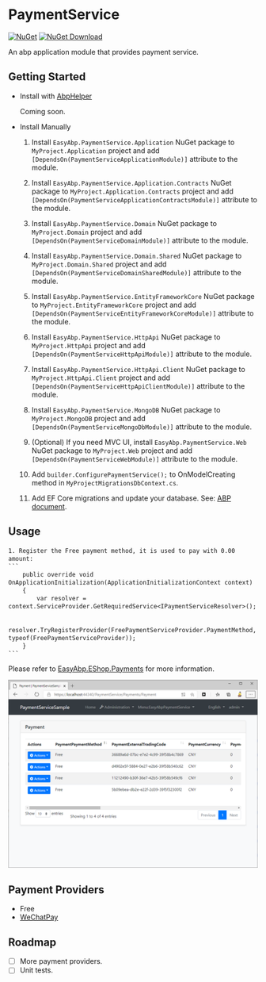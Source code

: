 # PaymentService

[![NuGet](https://img.shields.io/nuget/v/EasyAbp.PaymentService.Domain.Shared.svg?style=flat-square)](https://www.nuget.org/packages/EasyAbp.PaymentService.Domain.Shared)
[![NuGet Download](https://img.shields.io/nuget/dt/EasyAbp.PaymentService.Domain.Shared.svg?style=flat-square)](https://www.nuget.org/packages/EasyAbp.PaymentService.Domain.Shared)

An abp application module that provides payment service.

## Getting Started

* Install with [AbpHelper](https://github.com/EasyAbp/AbpHelper.GUI)

    Coming soon.

* Install Manually

    1. Install `EasyAbp.PaymentService.Application` NuGet package to `MyProject.Application` project and add `[DependsOn(PaymentServiceApplicationModule)]` attribute to the module.

    1. Install `EasyAbp.PaymentService.Application.Contracts` NuGet package to `MyProject.Application.Contracts` project and add `[DependsOn(PaymentServiceApplicationContractsModule)]` attribute to the module.

    1. Install `EasyAbp.PaymentService.Domain` NuGet package to `MyProject.Domain` project and add `[DependsOn(PaymentServiceDomainModule)]` attribute to the module.

    1. Install `EasyAbp.PaymentService.Domain.Shared` NuGet package to `MyProject.Domain.Shared` project and add `[DependsOn(PaymentServiceDomainSharedModule)]` attribute to the module.

    1. Install `EasyAbp.PaymentService.EntityFrameworkCore` NuGet package to `MyProject.EntityFrameworkCore` project and add `[DependsOn(PaymentServiceEntityFrameworkCoreModule)]` attribute to the module.

    1. Install `EasyAbp.PaymentService.HttpApi` NuGet package to `MyProject.HttpApi` project and add `[DependsOn(PaymentServiceHttpApiModule)]` attribute to the module.

    1. Install `EasyAbp.PaymentService.HttpApi.Client` NuGet package to `MyProject.HttpApi.Client` project and add `[DependsOn(PaymentServiceHttpApiClientModule)]` attribute to the module.

    1. Install `EasyAbp.PaymentService.MongoDB` NuGet package to `MyProject.MongoDB` project and add `[DependsOn(PaymentServiceMongoDbModule)]` attribute to the module.

    1. (Optional) If you need MVC UI, install `EasyAbp.PaymentService.Web` NuGet package to `MyProject.Web` project and add `[DependsOn(PaymentServiceWebModule)]` attribute to the module.

    1. Add `builder.ConfigurePaymentService();` to OnModelCreating method in `MyProjectMigrationsDbContext.cs`.

    1. Add EF Core migrations and update your database. See: [ABP document](https://docs.abp.io/en/abp/latest/Tutorials/Part-1?UI=MVC#add-new-migration-update-the-database).

## Usage

    1. Register the Free payment method, it is used to pay with 0.00 amount:
	```
        public override void OnApplicationInitialization(ApplicationInitializationContext context)
        {
            var resolver = context.ServiceProvider.GetRequiredService<IPaymentServiceResolver>();

            resolver.TryRegisterProvider(FreePaymentServiceProvider.PaymentMethod, typeof(FreePaymentServiceProvider));
        }
	```

Please refer to [EasyAbp.EShop.Payments](https://github.com/EasyAbp/EShop/tree/dev/modules/EasyAbp.EShop.Payments) for more information.

![Payment](docs/images/Payment.png)

## Payment Providers

* Free
* [WeChatPay](docs/WeChatPay/README.md)

## Roadmap

- [ ] More payment providers.
- [ ] Unit tests.
